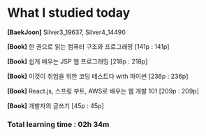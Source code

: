 <h1>What I studied today</h1>

<strong>[BaekJoon]</strong> Silver3_19637, Silver4_14490

<strong>[Book]</strong> 한 권으로 읽는 컴퓨터 구조와 프로그래밍 [141p : 141p]

<strong>[Book]</strong> 쉽게 배우는 JSP 웹 프로그래밍 [218p : 218p]

<strong>[Book]</strong> 이것이 취업을 위한 코딩 테스트다 with 파이썬 [236p : 236p]

<strong>[Book]</strong> React.js, 스프링 부트, AWS로 배우는 웹 개발 101 [209p : 209p]

<strong>[Book]</strong> 개발자의 글쓰기 [45p : 45p]

<h3>Total learning time : 02h 34m</h3>